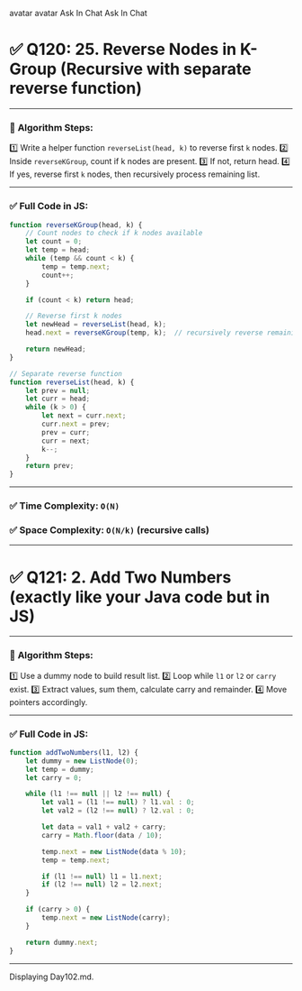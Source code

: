 
avatar
avatar
Ask In Chat
Ask In Chat
# ✅ **Q120: 25. Reverse Nodes in K-Group (Recursive with separate reverse function)**

---

### 🔸 **Algorithm Steps:**

1️⃣ Write a helper function `reverseList(head, k)` to reverse first `k` nodes.
2️⃣ Inside `reverseKGroup`, count if k nodes are present.
3️⃣ If not, return head.
4️⃣ If yes, reverse first `k` nodes, then recursively process remaining list.

---

### ✅ **Full Code in JS:**

```javascript
function reverseKGroup(head, k) {
    // Count nodes to check if k nodes available
    let count = 0;
    let temp = head;
    while (temp && count < k) {
        temp = temp.next;
        count++;
    }

    if (count < k) return head;

    // Reverse first k nodes
    let newHead = reverseList(head, k);
    head.next = reverseKGroup(temp, k);  // recursively reverse remaining

    return newHead;
}

// Separate reverse function
function reverseList(head, k) {
    let prev = null;
    let curr = head;
    while (k > 0) {
        let next = curr.next;
        curr.next = prev;
        prev = curr;
        curr = next;
        k--;
    }
    return prev;
}
```

---

### ✅ **Time Complexity:** `O(N)`

### ✅ **Space Complexity:** `O(N/k)` (recursive calls)

---

# ✅ **Q121: 2. Add Two Numbers (exactly like your Java code but in JS)**

---

### 🔸 **Algorithm Steps:**

1️⃣ Use a dummy node to build result list.
2️⃣ Loop while `l1` or `l2` or `carry` exist.
3️⃣ Extract values, sum them, calculate carry and remainder.
4️⃣ Move pointers accordingly.

---

### ✅ **Full Code in JS:**

```javascript
function addTwoNumbers(l1, l2) {
    let dummy = new ListNode(0);
    let temp = dummy;
    let carry = 0;

    while (l1 !== null || l2 !== null) {
        let val1 = (l1 !== null) ? l1.val : 0;
        let val2 = (l2 !== null) ? l2.val : 0;

        let data = val1 + val2 + carry;
        carry = Math.floor(data / 10);

        temp.next = new ListNode(data % 10);
        temp = temp.next;

        if (l1 !== null) l1 = l1.next;
        if (l2 !== null) l2 = l2.next;
    }

    if (carry > 0) {
        temp.next = new ListNode(carry);
    }

    return dummy.next;
}
```

---

Displaying Day102.md.
